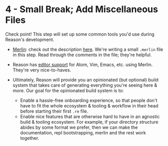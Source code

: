 # 4 - Small Break; Add Miscellaneous Files

Check point! This step will set up some common tools you'd use during Reason's development.

- [Merlin](https://github.com/the-lambda-church/merlin): check out the description [here](https://github.com/the-lambda-church/merlin/wiki/project-configuration). We're writing a small `.merlin` file in this step. Read through the comments in the file; they're helpful.

- Reason has [editor support](https://reasonml.github.io/guide/tools#editor-integration) for Atom, Vim, Emacs, etc. using Merlin. They're very nice-to-haves.

- Ultimately, Reason will provide you an opinionated (but optional) build system that takes care of generating everything you're seeing here & more. Our goal for the opinionated build system is to:
  - Enable a hassle-free onboarding experience, so that people don't have to fit the whole ecosystem & tooling & workflow in their head before starting their first `.re` file.
  - Enable nice features that are otherwise hard to have in an agnostic build & tooling ecosystem. For example, if your directory structure abides by some format we prefer, then we can make the documentation, repl bootstrapping, merlin and the rest work together.
